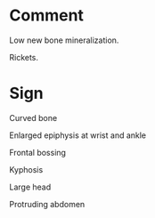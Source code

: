 # Comment

Low new bone mineralization.

Rickets.

# Sign

Curved bone

Enlarged epiphysis at wrist and ankle

Frontal bossing

Kyphosis

Large head

Protruding abdomen
